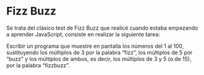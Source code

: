 <h1> Fizz Buzz </h1>

<p> Se trata del clásico test de Fizz Buzz que realicé cuando estaba empezando a aprender JavaScript, consiste en realizar la siguiente tarea: </p>

<p> Escribir un programa que muestre en pantalla los números del 1 al 100, sustituyendo los múltiplos de 3 por la palabra “fizz”, los múltiplos de 5 por “buzz” y los múltiplos de ambos, es decir, los múltiplos de 3 y 5 (o de 15), por la palabra “fizzbuzz”. </p>

